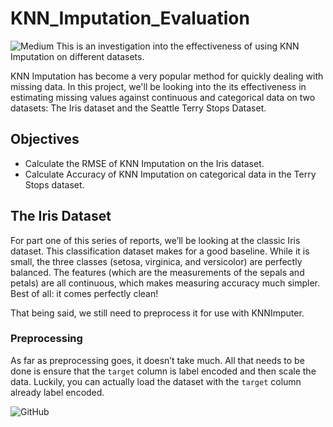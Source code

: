 # KNN_Imputation_Evaluation

![Medium](https://miro.medium.com/max/506/1*HDtq6WgZmWkcreUuW_dnKg.jpeg)
This is an investigation into the effectiveness of using KNN Imputation on different datasets. 

KNN Imputation has become a very popular method for quickly dealing with missing data.  In this project, we'll be looking into the its effectiveness in estimating missing values against continuous and categorical data on two datasets: The Iris dataset and the Seattle Terry Stops Dataset.

## Objectives
* Calculate the RMSE of KNN Imputation on the Iris dataset.
* Calculate Accuracy of KNN Imputation on categorical data in the Terry Stops dataset.

## The Iris Dataset

For part one of this series of reports, we’ll be looking at the classic Iris dataset. This classification dataset makes for a good baseline. While it is small, the three classes (setosa, virginica, and versicolor) are perfectly balanced. The features (which are the measurements of the sepals and petals) are all continuous, which makes measuring accuracy much simpler. Best of all: it comes perfectly clean!

That being said, we still need to preprocess it for use with KNNImputer.

### Preprocessing

As far as preprocessing goes, it doesn’t take much. All that needs to be done is ensure that the `target` column is label encoded and then scale the data. Luckily, you can actually load the dataset with the `target` column already label encoded.

![GitHub](https://miro.medium.com/max/506/1*HDtq6WgZmWkcreUuW_dnKg.jpeg)
